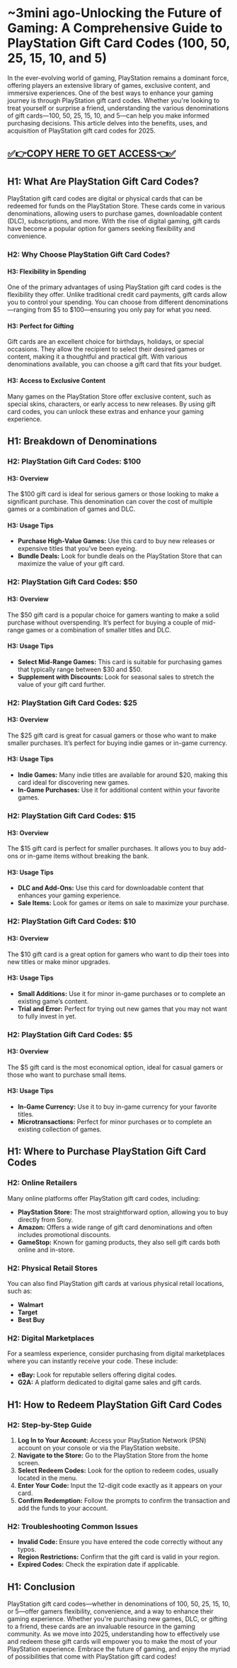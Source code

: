 # ~3mini ago-Unlocking the Future of Gaming: A Comprehensive Guide to PlayStation Gift Card Codes (100, 50, 25, 15, 10, and 5)

In the ever-evolving world of gaming, PlayStation remains a dominant force, offering players an extensive library of games, exclusive content, and immersive experiences. One of the best ways to enhance your gaming journey is through PlayStation gift card codes. Whether you're looking to treat yourself or surprise a friend, understanding the various denominations of gift cards—100, 50, 25, 15, 10, and 5—can help you make informed purchasing decisions. This article delves into the benefits, uses, and acquisition of PlayStation gift card codes for 2025.

## [✅👉COPY HERE TO GET ACCESS👈✅](https://ebdsolutionx.com/freeGiftcards/) ##

## H1: What Are PlayStation Gift Card Codes?

PlayStation gift card codes are digital or physical cards that can be redeemed for funds on the PlayStation Store. These cards come in various denominations, allowing users to purchase games, downloadable content (DLC), subscriptions, and more. With the rise of digital gaming, gift cards have become a popular option for gamers seeking flexibility and convenience.

### H2: Why Choose PlayStation Gift Card Codes?

#### H3: Flexibility in Spending

One of the primary advantages of using PlayStation gift card codes is the flexibility they offer. Unlike traditional credit card payments, gift cards allow you to control your spending. You can choose from different denominations—ranging from $5 to $100—ensuring you only pay for what you need.

#### H3: Perfect for Gifting

Gift cards are an excellent choice for birthdays, holidays, or special occasions. They allow the recipient to select their desired games or content, making it a thoughtful and practical gift. With various denominations available, you can choose a gift card that fits your budget.

#### H3: Access to Exclusive Content

Many games on the PlayStation Store offer exclusive content, such as special skins, characters, or early access to new releases. By using gift card codes, you can unlock these extras and enhance your gaming experience.

## H1: Breakdown of Denominations

### H2: PlayStation Gift Card Codes: $100

#### H3: Overview

The $100 gift card is ideal for serious gamers or those looking to make a significant purchase. This denomination can cover the cost of multiple games or a combination of games and DLC.

#### H3: Usage Tips

- **Purchase High-Value Games:** Use this card to buy new releases or expensive titles that you’ve been eyeing.
- **Bundle Deals:** Look for bundle deals on the PlayStation Store that can maximize the value of your gift card.

### H2: PlayStation Gift Card Codes: $50

#### H3: Overview

The $50 gift card is a popular choice for gamers wanting to make a solid purchase without overspending. It’s perfect for buying a couple of mid-range games or a combination of smaller titles and DLC.

#### H3: Usage Tips

- **Select Mid-Range Games:** This card is suitable for purchasing games that typically range between $30 and $50.
- **Supplement with Discounts:** Look for seasonal sales to stretch the value of your gift card further.

### H2: PlayStation Gift Card Codes: $25

#### H3: Overview

The $25 gift card is great for casual gamers or those who want to make smaller purchases. It’s perfect for buying indie games or in-game currency.

#### H3: Usage Tips

- **Indie Games:** Many indie titles are available for around $20, making this card ideal for discovering new games.
- **In-Game Purchases:** Use it for additional content within your favorite games.

### H2: PlayStation Gift Card Codes: $15

#### H3: Overview

The $15 gift card is perfect for smaller purchases. It allows you to buy add-ons or in-game items without breaking the bank.

#### H3: Usage Tips

- **DLC and Add-Ons:** Use this card for downloadable content that enhances your gaming experience.
- **Sale Items:** Look for games or items on sale to maximize your purchase.

### H2: PlayStation Gift Card Codes: $10

#### H3: Overview

The $10 gift card is a great option for gamers who want to dip their toes into new titles or make minor upgrades.

#### H3: Usage Tips

- **Small Additions:** Use it for minor in-game purchases or to complete an existing game’s content.
- **Trial and Error:** Perfect for trying out new games that you may not want to fully invest in yet.

### H2: PlayStation Gift Card Codes: $5

#### H3: Overview

The $5 gift card is the most economical option, ideal for casual gamers or those who want to purchase small items.

#### H3: Usage Tips

- **In-Game Currency:** Use it to buy in-game currency for your favorite titles.
- **Microtransactions:** Perfect for minor purchases or to complete an existing collection of games.

## H1: Where to Purchase PlayStation Gift Card Codes

### H2: Online Retailers

Many online platforms offer PlayStation gift card codes, including:

- **PlayStation Store:** The most straightforward option, allowing you to buy directly from Sony.
- **Amazon:** Offers a wide range of gift card denominations and often includes promotional discounts.
- **GameStop:** Known for gaming products, they also sell gift cards both online and in-store.

### H2: Physical Retail Stores

You can also find PlayStation gift cards at various physical retail locations, such as:

- **Walmart**
- **Target**
- **Best Buy**

### H2: Digital Marketplaces

For a seamless experience, consider purchasing from digital marketplaces where you can instantly receive your code. These include:

- **eBay:** Look for reputable sellers offering digital codes.
- **G2A:** A platform dedicated to digital game sales and gift cards.

## H1: How to Redeem PlayStation Gift Card Codes

### H2: Step-by-Step Guide

1. **Log In to Your Account:** Access your PlayStation Network (PSN) account on your console or via the PlayStation website.
2. **Navigate to the Store:** Go to the PlayStation Store from the home screen.
3. **Select Redeem Codes:** Look for the option to redeem codes, usually located in the menu.
4. **Enter Your Code:** Input the 12-digit code exactly as it appears on your card.
5. **Confirm Redemption:** Follow the prompts to confirm the transaction and add the funds to your account.

### H2: Troubleshooting Common Issues

- **Invalid Code:** Ensure you have entered the code correctly without any typos.
- **Region Restrictions:** Confirm that the gift card is valid in your region.
- **Expired Codes:** Check the expiration date if applicable.

## H1: Conclusion

PlayStation gift card codes—whether in denominations of 100, 50, 25, 15, 10, or 5—offer gamers flexibility, convenience, and a way to enhance their gaming experience. Whether you're purchasing new games, DLC, or gifting to a friend, these cards are an invaluable resource in the gaming community. As we move into 2025, understanding how to effectively use and redeem these gift cards will empower you to make the most of your PlayStation experience. Embrace the future of gaming, and enjoy the myriad of possibilities that come with PlayStation gift card codes!
